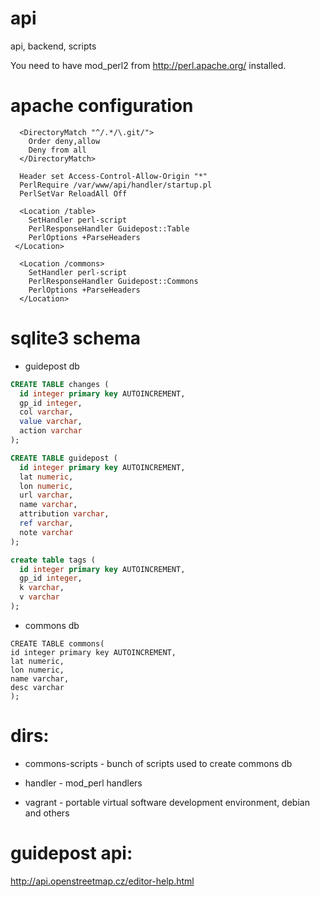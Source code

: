 # api
api, backend, scripts

You need to have mod_perl2 from http://perl.apache.org/ installed.

# apache configuration


```
  <DirectoryMatch "^/.*/\.git/">
    Order deny,allow
    Deny from all
  </DirectoryMatch>

  Header set Access-Control-Allow-Origin "*"
  PerlRequire /var/www/api/handler/startup.pl
  PerlSetVar ReloadAll Off

  <Location /table>
    SetHandler perl-script
    PerlResponseHandler Guidepost::Table
    PerlOptions +ParseHeaders
 </Location>

  <Location /commons>
    SetHandler perl-script
    PerlResponseHandler Guidepost::Commons
    PerlOptions +ParseHeaders
  </Location>
```

# sqlite3 schema

* guidepost db

```sql
CREATE TABLE changes (
  id integer primary key AUTOINCREMENT,
  gp_id integer,
  col varchar,
  value varchar,
  action varchar
);

CREATE TABLE guidepost (
  id integer primary key AUTOINCREMENT,
  lat numeric,
  lon numeric,
  url varchar,
  name varchar,
  attribution varchar,
  ref varchar,
  note varchar
);

create table tags (
  id integer primary key AUTOINCREMENT,
  gp_id integer,
  k varchar,
  v varchar
);
```
* commons db

```
CREATE TABLE commons(
id integer primary key AUTOINCREMENT,
lat numeric,
lon numeric,
name varchar,
desc varchar
);
```

# dirs:
* commons-scripts - bunch of scripts used to create commons db

* handler - mod_perl handlers

* vagrant - portable virtual software development environment, debian and others


# guidepost api:
http://api.openstreetmap.cz/editor-help.html

